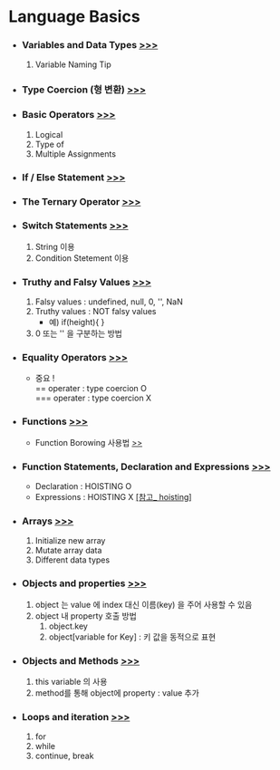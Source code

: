 <h1>Language Basics</h1>

<ul>
    <li>
        <h3>
            Variables and Data Types
            <a href="        
            https://github.com/seong7/js_TIL/blob/master/02-JS-basics/script.js#L2">
                >>>
            </a>
        </h3>
        <ol>
            <li>
                Variable Naming Tip
            </li>
        </ol>
    </li>
    <li>
        <h3>
            Type Coercion (형 변환)
            <a href="https://github.com/seong7/js_TIL/blob/master/02-JS-basics/script.js#L38">
                >>>
            </a>
        </h3>
    </li>
    <li>
        <h3>
            Basic Operators
            <a href="https://github.com/seong7/js_TIL/blob/master/02-JS-basics/script.js#L65">
            >>>
            </a>
        </h3>
        <ol>
            <li>Logical</li>
            <li>Type of</li>
            <li>Multiple Assignments</li>
        </ol>
    </li>
    <li>
        <h3>
            If / Else Statement
            <a href="https://github.com/seong7/js_TIL/blob/master/02-JS-basics/script.js#L101">
                >>>
            </a>
        </h3>
    </li>
    <li>
        <h3>
            The Ternary Operator
            <a href="https://github.com/seong7/js_TIL/blob/master/02-JS-basics/script.js#L118">
                >>>
            </a>
        </h3>
    </li>
    <li>
        <h3>
            Switch Statements
            <a href="https://github.com/seong7/js_TIL/blob/master/02-JS-basics/script.js#L130">
                >>>
            </a>
        </h3>
        <ol>
            <li>String 이용</li>
            <li>Condition Stetement 이용</li> 
        </ol>
    </li>
    <li>
        <h3>
            Truthy and Falsy Values
            <a href="https://github.com/seong7/js_TIL/blob/master/02-JS-basics/script.js#L167">
                >>>
            </a>
        </h3>
        <ol>
            <li>Falsy values :   undefined, null, 0, '', NaN </li>
            <li>Truthy values :  NOT falsy values
                <ul>
                    <li>예) if(height){  } </li>
                </ul>
            </li>
            <li>0 또는 '' 을 구분하는 방법</li>
        </ol>
    </li>
    <li>
        <h3>
            Equality Operators
            <a href="https://github.com/seong7/js_TIL/blob/master/02-JS-basics/script.js#L190">
                >>>
            </a>
        </h3>
        <ul>
            <li>
                중요 !<br/>
                == operater : type coercion O<br/>
                === operater : type coercion X
            </li>
        </ul>
    </li>
    <li>
        <h3>
            Functions
            <a href="https://github.com/seong7/js_TIL/blob/master/02-JS-basics/script.js#L204">
                >>>
            </a>
        </h3>
        <ul>
            <li>
                Function Borowing 사용법
                <a href="https://github.com/seong7/js_TIL/blob/master/03-how-JS-works/script.js#L168">
                    >>
                </a>
            </li> 
        </ul>
    </li>
    <li>
        <h3>
            Function Statements, Declaration and Expressions
            <a href="https://github.com/seong7/js_TIL/blob/master/02-JS-basics/script.js#L233">
                >>>
            </a>
        </h3>
        <ul>
            <li>Declaration : HOISTING O</li>
            <li>
                Expressions : HOISTING X
                <a href="https://github.com/seong7/js_TIL/blob/master/03-how-JS-works/script.js#L5">
                    [참고_ hoisting]
                </a>
            </li>    
        </ul>
    </li>
    <li>
        <h3>
            Arrays
            <a href="https://github.com/seong7/js_TIL/blob/master/02-JS-basics/script.js#L265">
                >>>
            </a>
        </h3>
        <ol>
            <li>Initialize new array</li>
            <li>Mutate array data</li>
            <li>Different data types</li>
        </ol>
    </li>
    <li>
        <h3>
            Objects and properties
            <a href="https://github.com/seong7/js_TIL/blob/master/02-JS-basics/script.js#L296">
                >>>
            </a>
        </h3>
        <ol>
            <li>object 는 value 에 index 대신 이름(key) 을 주어 사용할 수 있음</li>
            <li>
                object 내 property 호출 방법
                <ol>
                    <li>object.key</li>
                    <li>object[variable for Key]  : 키 값을 동적으로 표현</li>
                </ol>
            </li>
        </ol>
    </li>
    <li>
        <h3>
            Objects and Methods
            <a href="https://github.com/seong7/js_TIL/blob/master/02-JS-basics/script.js#L330">
                >>>
            </a>
        </h3>
        <ol>
            <li>this variable 의 사용</li>
            <li>method를 통해 object에 property : value 추가</li>
        </ol>
    </li>
    <li>
        <h3>
            Loops and iteration
            <a href="https://github.com/seong7/js_TIL/blob/master/02-JS-basics/script.js#L351">
                >>>
            </a>
        </h3>
        <ol>
            <li>for</li>
            <li>while</li>
            <li>continue, break</li>
        </ol>
    </li>
</ol>
